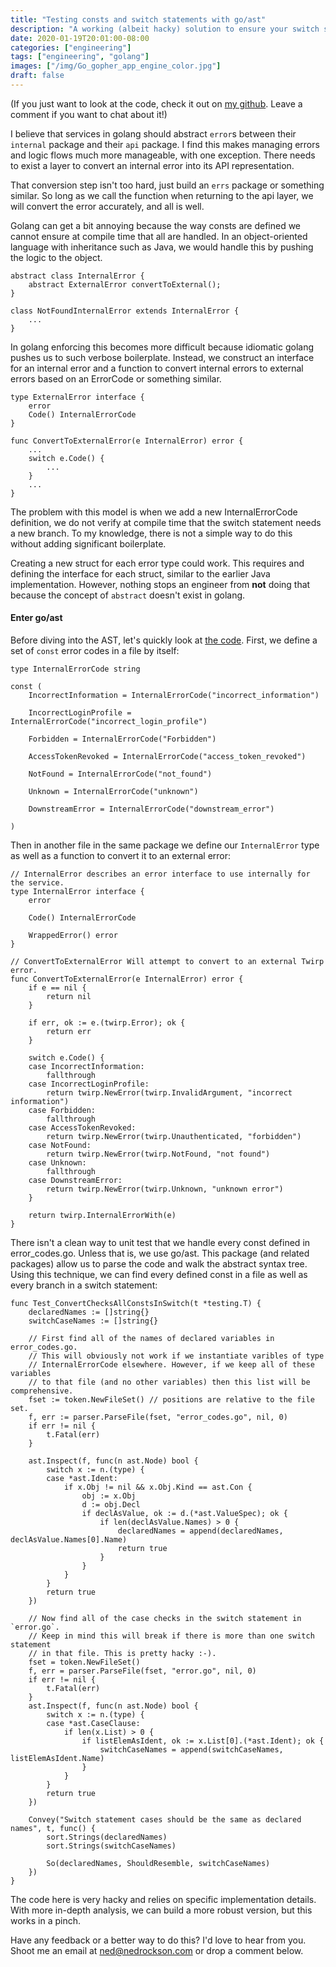 ```yaml
---
title: "Testing consts and switch statements with go/ast"
description: "A working (albeit hacky) solution to ensure your switch statement includes all consts within a file."
date: 2020-01-19T20:01:00-08:00
categories: ["engineering"]
tags: ["engineering", "golang"]
images: ["/img/Go_gopher_app_engine_color.jpg"]
draft: false
---
```


(If you just want to look at the code, check it out on [my github](https://github.com/nedrocks/switch-const-test/blob/master/errs/error_test.go). Leave a comment if you want to chat about it!)

I believe that services in golang should abstract `error`s between their `internal` package and their `api` package. I find this makes managing errors and logic flows much more manageable, with one exception. There needs to exist a layer to convert an internal error into its API representation.

That conversion step isn't too hard, just build an `errs` package or something similar. So long as we call the function when returning to the api layer, we will convert the error accurately, and all is well.

Golang can get a bit annoying because the way consts are defined we cannot ensure at compile time that all are handled. In an object-oriented language with inheritance such as Java, we would handle this by pushing the logic to the object.

```
abstract class InternalError {
    abstract ExternalError convertToExternal();
}

class NotFoundInternalError extends InternalError {
    ...
}
```

In golang enforcing this becomes more difficult because idiomatic golang pushes us to such verbose boilerplate. Instead, we construct an interface for an internal error and a function to convert internal errors to external errors based on an ErrorCode or something similar.

```
type ExternalError interface {
    error
    Code() InternalErrorCode
}

func ConvertToExternalError(e InternalError) error {
    ...
    switch e.Code() {
        ...
    }
    ...
}
```

The problem with this model is when we add a new InternalErrorCode definition, we do not verify at compile time that the switch statement needs a new branch. To my knowledge, there is not a simple way to do this without adding significant boilerplate.

Creating a new struct for each error type could work. This requires and defining the interface for each struct, similar to the earlier Java implementation. However, nothing stops an engineer from **not** doing that because the concept of `abstract` doesn't exist in golang.

#### Enter go/ast
Before diving into the AST, let's quickly look at [the code](https://github.com/nedrocks/switch-const-test/tree/master/errs). First, we define a set of `const` error codes in a file by itself:

```
type InternalErrorCode string

const (
    IncorrectInformation = InternalErrorCode("incorrect_information")

    IncorrectLoginProfile = InternalErrorCode("incorrect_login_profile")

    Forbidden = InternalErrorCode("Forbidden")

    AccessTokenRevoked = InternalErrorCode("access_token_revoked")

    NotFound = InternalErrorCode("not_found")

    Unknown = InternalErrorCode("unknown")

    DownstreamError = InternalErrorCode("downstream_error")

)
```

Then in another file in the same package we define our `InternalError` type as well as a function to convert it to an external error:

```
// InternalError describes an error interface to use internally for the service.
type InternalError interface {
    error

    Code() InternalErrorCode

    WrappedError() error
}

// ConvertToExternalError Will attempt to convert to an external Twirp error.
func ConvertToExternalError(e InternalError) error {
    if e == nil {
        return nil
    }

    if err, ok := e.(twirp.Error); ok {
        return err
    }

    switch e.Code() {
    case IncorrectInformation:
        fallthrough
    case IncorrectLoginProfile:
        return twirp.NewError(twirp.InvalidArgument, "incorrect information")
    case Forbidden:
        fallthrough
    case AccessTokenRevoked:
        return twirp.NewError(twirp.Unauthenticated, "forbidden")
    case NotFound:
        return twirp.NewError(twirp.NotFound, "not found")
    case Unknown:
        fallthrough
    case DownstreamError:
        return twirp.NewError(twirp.Unknown, "unknown error")
    }

    return twirp.InternalErrorWith(e)
}
```

There isn't a clean way to unit test that we handle every const defined in error_codes.go. Unless that is, we use go/ast. This package (and related packages) allow us to parse the code and walk the abstract syntax tree. Using this technique, we can find every defined const in a file as well as every branch in a switch statement:

```
func Test_ConvertChecksAllConstsInSwitch(t *testing.T) {
    declaredNames := []string{}
    switchCaseNames := []string{}

    // First find all of the names of declared variables in error_codes.go.
    // This will obviously not work if we instantiate varibles of type
    // InternalErrorCode elsewhere. However, if we keep all of these variables
    // to that file (and no other variables) then this list will be comprehensive.
    fset := token.NewFileSet() // positions are relative to the file set.
    f, err := parser.ParseFile(fset, "error_codes.go", nil, 0)
    if err != nil {
        t.Fatal(err)
    }

    ast.Inspect(f, func(n ast.Node) bool {
        switch x := n.(type) {
        case *ast.Ident:
            if x.Obj != nil && x.Obj.Kind == ast.Con {
                obj := x.Obj
                d := obj.Decl
                if declAsValue, ok := d.(*ast.ValueSpec); ok {
                    if len(declAsValue.Names) > 0 {
                        declaredNames = append(declaredNames, declAsValue.Names[0].Name)
                        return true
                    }
                }
            }
        }
        return true
    })

    // Now find all of the case checks in the switch statement in `error.go`.
    // Keep in mind this will break if there is more than one switch statement
    // in that file. This is pretty hacky :-).
    fset = token.NewFileSet() 
    f, err = parser.ParseFile(fset, "error.go", nil, 0)
    if err != nil {
        t.Fatal(err)
    }
    ast.Inspect(f, func(n ast.Node) bool {
        switch x := n.(type) {
        case *ast.CaseClause:
            if len(x.List) > 0 {
                if listElemAsIdent, ok := x.List[0].(*ast.Ident); ok {
                    switchCaseNames = append(switchCaseNames, listElemAsIdent.Name)
                }
            }
        }
        return true
    })

    Convey("Switch statement cases should be the same as declared names", t, func() {
        sort.Strings(declaredNames)
        sort.Strings(switchCaseNames)

        So(declaredNames, ShouldResemble, switchCaseNames)
    })
}
```

The code here is very hacky and relies on specific implementation details. With more in-depth analysis, we can build a more robust version, but this works in a pinch.

Have any feedback or a better way to do this? I'd love to hear from you. Shoot me an email at [ned@nedrockson.com](mailto:ned@nedrockson.com) or drop a comment below.